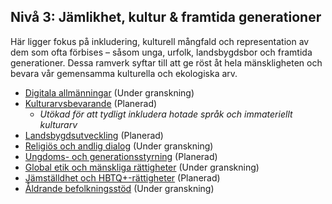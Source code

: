 ## Nivå 3: Jämlikhet, kultur & framtida generationer

Här ligger fokus på inkludering, kulturell mångfald och representation av dem som ofta förbises – såsom unga, urfolk, landsbygdsbor och framtida generationer. Dessa ramverk syftar till att ge röst åt hela mänskligheten och bevara vår gemensamma kulturella och ekologiska arv.

* [Digitala allmänningar](/frameworks/docs/implementation/digital) (Under granskning)
* [Kulturarvsbevarande](/frameworks/docs/implementation/culture) (Planerad)
  * *Utökad för att tydligt inkludera hotade språk och immateriellt kulturarv*
* [Landsbygdsutveckling](/frameworks/docs/implementation/rural) (Planerad)
* [Religiös och andlig dialog](/frameworks/docs/implementation/spiritual) (Under granskning)
* [Ungdoms- och generationsstyrning](/frameworks/docs/implementation/youth) (Planerad)
* [Global etik och mänskliga rättigheter](/frameworks/docs/implementation/ethics) (Under granskning)
* [Jämställdhet och HBTQ+-rättigheter](/frameworks/docs/implementation/gender) (Planerad)
* [Åldrande befolkningsstöd](/frameworks/docs/implementation/aging) (Under granskning)
